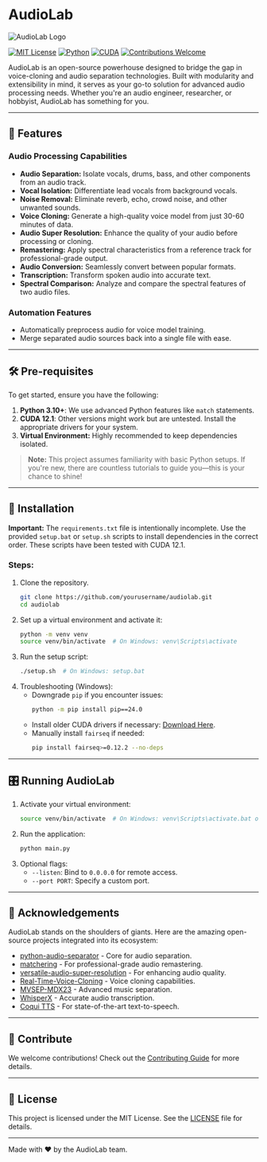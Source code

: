 # AudioLab

![AudioLab Logo](https://via.placeholder.com/728x90.png) <!-- Replace with your actual logo or banner image -->

[![MIT License](https://img.shields.io/badge/license-MIT-blue.svg)](LICENSE)
[![Python](https://img.shields.io/badge/python-3.10%2B-blue.svg)](https://www.python.org/downloads/)
[![CUDA](https://img.shields.io/badge/CUDA-cu121-brightgreen)](https://developer.nvidia.com/cuda-downloads)
[![Contributions Welcome](https://img.shields.io/badge/contributions-welcome-brightgreen)](CONTRIBUTING.md)

AudioLab is an open-source powerhouse designed to bridge the gap in voice-cloning and audio separation technologies. Built with modularity and extensibility in mind, it serves as your go-to solution for advanced audio processing needs. Whether you're an audio engineer, researcher, or hobbyist, AudioLab has something for you.

---

## 🌟 Features

### Audio Processing Capabilities
- **Audio Separation:** Isolate vocals, drums, bass, and other components from an audio track.
- **Vocal Isolation:** Differentiate lead vocals from background vocals.
- **Noise Removal:** Eliminate reverb, echo, crowd noise, and other unwanted sounds.
- **Voice Cloning:** Generate a high-quality voice model from just 30-60 minutes of data.
- **Audio Super Resolution:** Enhance the quality of your audio before processing or cloning.
- **Remastering:** Apply spectral characteristics from a reference track for professional-grade output.
- **Audio Conversion:** Seamlessly convert between popular formats.
- **Transcription:** Transform spoken audio into accurate text.
- **Spectral Comparison:** Analyze and compare the spectral features of two audio files.

### Automation Features
- Automatically preprocess audio for voice model training.
- Merge separated audio sources back into a single file with ease.

---

## 🛠️ Pre-requisites

To get started, ensure you have the following:
1. **Python 3.10+**: We use advanced Python features like `match` statements.
2. **CUDA 12.1**: Other versions might work but are untested. Install the appropriate drivers for your system.
3. **Virtual Environment:** Highly recommended to keep dependencies isolated.

> **Note:** This project assumes familiarity with basic Python setups. If you're new, there are countless tutorials to guide you—this is your chance to shine!

---

## 🚀 Installation

**Important:**
The `requirements.txt` file is intentionally incomplete. Use the provided `setup.bat` or `setup.sh` scripts to install dependencies in the correct order. These scripts have been tested with CUDA 12.1.

### Steps:
1. Clone the repository.
    ```bash
    git clone https://github.com/yourusername/audiolab.git
    cd audiolab
    ```
2. Set up a virtual environment and activate it:
    ```bash
    python -m venv venv
    source venv/bin/activate  # On Windows: venv\Scripts\activate
    ```
3. Run the setup script:
    ```bash
    ./setup.sh  # On Windows: setup.bat
    ```
4. Troubleshooting (Windows):
    - Downgrade `pip` if you encounter issues:
        ```bash
        python -m pip install pip==24.0
        ```
    - Install older CUDA drivers if necessary: [Download Here](https://developer.nvidia.com/cuda-toolkit-archive).
    - Manually install `fairseq` if needed:
        ```bash
        pip install fairseq>=0.12.2 --no-deps
        ```

---

## 🎛️ Running AudioLab

1. Activate your virtual environment:
    ```bash
    source venv/bin/activate  # On Windows: venv\Scripts\activate.bat or venv\Scripts\Activate.ps1
    ```
2. Run the application:
    ```bash
    python main.py
    ```
3. Optional flags:
    - `--listen`: Bind to `0.0.0.0` for remote access.
    - `--port PORT`: Specify a custom port.

---

## 🤝 Acknowledgements

AudioLab stands on the shoulders of giants. Here are the amazing open-source projects integrated into its ecosystem:
- [python-audio-separator](https://github.com/nomadkaraoke/python-audio-separator) - Core for audio separation.
- [matchering](https://github.com/sergree/matchering) - For professional-grade audio remastering.
- [versatile-audio-super-resolution](https://github.com/haoheliu/versatile_audio_super_resolution) - For enhancing audio quality.
- [Real-Time-Voice-Cloning](https://github.com/RVC-Project/Retrieval-based-Voice-Conversion-WebUI) - Voice cloning capabilities.
- [MVSEP-MDX23](https://github.com/ZFTurbo/MVSEP-MDX23-music-separation-model) - Advanced music separation.
- [WhisperX](https://github.com/m-bain/whisperX) - Accurate audio transcription.
- [Coqui TTS](https://github.com/coqui-ai/TTS) - For state-of-the-art text-to-speech.

---

## 🌟 Contribute

We welcome contributions! Check out the [Contributing Guide](CONTRIBUTING.md) for more details.

---

## 📜 License

This project is licensed under the MIT License. See the [LICENSE](LICENSE) file for details.

---

Made with ❤️ by the AudioLab team.
